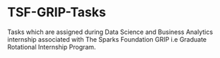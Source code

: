 # TSF-GRIP-Tasks
Tasks which are assigned during Data Science and Business Analytics internship associated with The Sparks Foundation GRIP i.e Graduate Rotational Internship Program.
